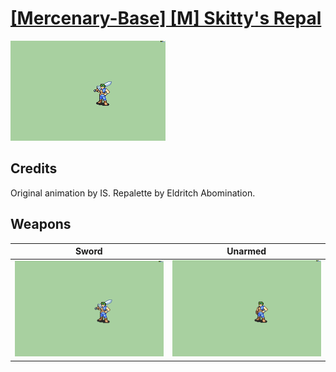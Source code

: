 # [\[Mercenary-Base\] \[M\] Skitty's Repal](../%5BMercenary-Base%5D%20%5BM%5D%20Skitty's%20Repal)

<img src="./1.%20Sword/Sword_000.png" alt="[Mercenary-Base] [M] Skitty's Repal standing" />

## Credits

Original animation by IS.
Repalette by Eldritch Abomination.

## Weapons


|Sword |Unarmed |
|  :---: | :---: |
| <img alt="Sword animation" src="./1.%20Sword/Sword.gif" /> | <img alt="Unarmed animation" src="./8.%20Unarmed/Unarmed.gif" /> |
